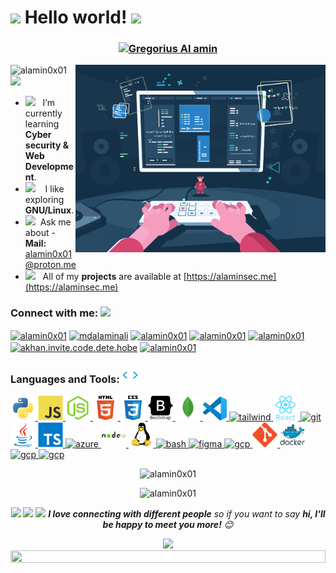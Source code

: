 # <img src="https://github.com/TheDudeThatCode/TheDudeThatCode/blob/master/Assets/Hi.gif" width="29px"> Hello world!&nbsp;<img src="https://github.com/TheDudeThatCode/TheDudeThatCode/blob/master/Assets/Earth.gif" width="24px">
<!-- ! ............... https://github.com/Alamin0x01/ ----------------- -->
<h3 align="center"><a href="https://www.linkedin.com/in/mdalaminali/">
        <img alt="Gregorius Al amin" src="https://readme-typing-svg.herokuapp.com/?lines=<+>+I+Am+Md+Alamin+A.+♡+</>;A+Cyber+Security+Enthusiast+💻;<+>+A+Jr+Web+Developer+👩‍💻+</>&font=JetBrains%20Mono&width=380&height=20&color=68C3D4&vCenter=true&size=20"></a>
 </h3> <!-- ! ............... https://github.com/Alamin0x01/ ----------------- -->
<img align="right" alt="coding" width="400" src="https://github.com/Alamin0x01/Alamin0x01/blob/main/tech.gif">
<p align="left"> <img src="https://komarev.com/ghpvc/?username=alamin0x01&label=Profile%20views&color=0e75b6&style=flat" alt="alamin0x01" /> 
<img src="https://media.giphy.com/media/mGcNjsfWAjY5AEZNw6/giphy.gif" width="50"></p>

- <img src="https://github.com/SP-XD/SP-XD/blob/main/images/Developer.gif?raw=true" width="24" />&nbsp;&nbsp;&nbsp;I’m currently learning **Cyber security & Web Development**.
<br> <!-- ! ............... https://github.com/Alamin0x01/ ----------------- -->
- <img src="https://raw.githubusercontent.com/SP-XD/SP-XD/main/images/linux_rounded.gif?raw=true" width="18" />&nbsp;&nbsp;&nbsp;  I like exploring **GNU/Linux**.
- <img src="https://github.com/SP-XD/SP-XD/blob/main/images/message.gif?raw=true" width="25" />&nbsp;&nbsp;Ask me about - **Mail:** alamin0x01@proton.me
 - <img src="https://media.giphy.com/media/WUlplcMpOCEmTGBtBW/giphy.gif?raw=true" width="20" />&nbsp;&nbsp;&nbsp;All of my **projects** are available at [https://alaminsec.me](https://alaminsec.me)
<!--  - <img src="https://github.com/SP-XD/SP-XD/blob/main/images/message.gif?raw=true" width="25" />&nbsp;&nbsp;Ask me about **Technology, Movies, or anything**. -->
 <!-- ! ............... https://www.linkedin.com/in/mdalaminali/ ----------------- -->
<!-- ! ............... https://www.linkedin.com/in/mdalaminali/ ----------------- -->
<h3 align="left">Connect with me: 
<img src="https://github.com/TheDudeThatCode/TheDudeThatCode/blob/master/Assets/Handshake.gif" height="20px"> </h3>     
<p align="left"> <!-- ! ............... https://github.com/Alamin0x01/ ----------------- -->
<a href="https://twitter.com/alamin0x01" target="blank"><img align="center" src="https://raw.githubusercontent.com/rahuldkjain/github-profile-readme-generator/master/src/images/icons/Social/twitter.svg" alt="alamin0x01" height="30" width="40" /></a>
<a href="https://linkedin.com/in/mdalaminali" target="blank"><img align="center" src="https://raw.githubusercontent.com/rahuldkjain/github-profile-readme-generator/master/src/images/icons/Social/linked-in-alt.svg" alt="mdalaminali" height="30" width="40" /></a>
<a href="https://instagram.com/alamin0x01" target="blank"><img align="center" src="https://raw.githubusercontent.com/rahuldkjain/github-profile-readme-generator/master/src/images/icons/Social/instagram.svg" alt="alamin0x01" height="30" width="40" /></a>
<a href="https://fb.com/alamin0x01" target="blank"><img align="center" src="https://raw.githubusercontent.com/rahuldkjain/github-profile-readme-generator/master/src/images/icons/Social/facebook.svg" alt="alamin0x01" height="30" width="40" /></a>
<a href="https://stackoverflow.com/users/alamin0x01" target="blank"><img align="center" src="https://raw.githubusercontent.com/rahuldkjain/github-profile-readme-generator/master/src/images/icons/Social/stack-overflow.svg" alt="alamin0x01" height="30" width="40" /></a>
 <a href="https://discord.gg/alamin0x01" target="blank"><img align="center" src="https://raw.githubusercontent.com/rahuldkjain/github-profile-readme-generator/master/src/images/icons/Social/discord.svg" alt="akhan.invite.code.dete.hobe" height="30" width="40" /></a>
<a href="/alamin0x01" target="blank"><img align="center" src="https://raw.githubusercontent.com/rahuldkjain/github-profile-readme-generator/master/src/images/icons/Social/rss.svg" alt="alamin0x01" height="30" width="40" /></a> 
</p> <!-- ! ............... https://github.com/Alamin0x01/ ----------------- -->
<!-- ! ............... https://github.com/Alamin0x01/ ----------------- -->
<h3 align="left">Languages and Tools: <img src="https://github.com/golden821man/golden821man/blob/main/code.gif" width="25px"> </h3>
<p align="left"> 
        <a href="https://www.python.org" target="_blank" rel="noreferrer"> <img src="https://raw.githubusercontent.com/devicons/devicon/master/icons/python/python-original.svg" alt="python" width="40" height="40"/> </a>
        <a href="https://developer.mozilla.org/en-US/docs/Web/JavaScript" target="_blank" rel="noreferrer"> <img src="https://raw.githubusercontent.com/devicons/devicon/master/icons/javascript/javascript-original.svg" alt="javascript" width="40" height="40"/> </a>
        <a href="#" target="_blank" rel="noreferrer">
  <img src="https://raw.githubusercontent.com/devicons/devicon/master/icons/nodejs/nodejs-original.svg" alt="Stack" width="40" height="40"/>
</a>
<a href="https://www.w3.org/html/" target="_blank" rel="noreferrer"> <img src="https://raw.githubusercontent.com/devicons/devicon/master/icons/html5/html5-original-wordmark.svg" alt="html5" width="40" height="40"/> </a> 
        <a href="https://www.w3schools.com/css/" target="_blank" rel="noreferrer"> <img src="https://raw.githubusercontent.com/devicons/devicon/master/icons/css3/css3-original-wordmark.svg" alt="css3" width="40" height="40"/> </a> 
        <a href="https://getbootstrap.com" target="_blank" rel="noreferrer"> <img src="https://raw.githubusercontent.com/devicons/devicon/master/icons/bootstrap/bootstrap-plain-wordmark.svg" alt="bootstrap" width="40" height="40"/> </a>
        <a href="#" target="_blank" rel="noreferrer">
  <img src="https://raw.githubusercontent.com/devicons/devicon/master/icons/mongodb/mongodb-original.svg" alt="Stack" width="40" height="40"/>
</a><a href="#" target="_blank" rel="noreferrer">
  <img src="https://raw.githubusercontent.com/devicons/devicon/master/icons/vscode/vscode-original.svg" alt="Stack" width="38" height="38"/>
</a><a href="https://tailwindcss.com/" target="_blank" rel="noreferrer"> <img src="https://www.vectorlogo.zone/logos/tailwindcss/tailwindcss-icon.svg" alt="tailwind" width="40" height="40"/> </a>
<a href="https://reactjs.org/" target="_blank" rel="noreferrer"> <img src="https://raw.githubusercontent.com/devicons/devicon/master/icons/react/react-original-wordmark.svg" alt="react" width="40" height="40"/> </a>
<a href="https://git-scm.com/" target="_blank" rel="noreferrer"> <img src="https://www.vectorlogo.zone/logos/git-scm/git-scm-icon.svg" alt="git" width="40" height="40"/> </a>
<a href="https://www.java.com" target="_blank" rel="noreferrer"> <img src="https://raw.githubusercontent.com/devicons/devicon/master/icons/java/java-original.svg" alt="java" width="40" height="40"/> </a>
        <a href="#" target="_blank" rel="noreferrer">
  <img src="https://raw.githubusercontent.com/devicons/devicon/master/icons/typescript/typescript-original.svg" alt="Stack" width="40" height="40"/>
</a><a href="https://azure.microsoft.com/en-in/" target="_blank" rel="noreferrer"> <img src="https://www.vectorlogo.zone/logos/microsoft_azure/microsoft_azure-icon.svg" alt="azure" width="40" height="40"/> </a>
        <a href="https://nodejs.org" target="_blank" rel="noreferrer"> <img src="https://raw.githubusercontent.com/devicons/devicon/master/icons/nodejs/nodejs-original-wordmark.svg" alt="nodejs" width="40" height="40"/> </a>
        <a href="https://www.linux.org/" target="_blank" rel="noreferrer"> <img src="https://raw.githubusercontent.com/devicons/devicon/master/icons/linux/linux-original.svg" alt="linux" width="40" height="40"/> </a> 
        <a href="https://www.gnu.org/software/bash/" target="_blank" rel="noreferrer"> <img src="https://www.vectorlogo.zone/logos/gnu_bash/gnu_bash-icon.svg" alt="bash" width="40" height="40"/> </a>
        <a href="https://www.figma.com/" target="_blank" rel="noreferrer"> <img src="https://www.vectorlogo.zone/logos/figma/figma-icon.svg" alt="figma" width="40" height="40"/> </a>
        <a href="https://terminal.com" target="_blank" rel="noreferrer"> <img src="https://fontawesomeicons.com/lib/svg/terminal.svg" alt="gcp" width="40" height="40"/> </a>  <a href="#" target="_blank" rel="noreferrer">
  <img src="https://raw.githubusercontent.com/devicons/devicon/master/icons/git/git-original.svg" alt="Stack" width="40" height="40"/>
</a>
         <a href="https://www.docker.com/" target="_blank" rel="noreferrer"> <img src="https://raw.githubusercontent.com/devicons/devicon/master/icons/docker/docker-original-wordmark.svg" alt="docker" width="40" height="40"/> </a>
<a href="https://terminal.com" target="_blank" rel="noreferrer"> <img src="https://fontawesomeicons.com/lib/svg/powershell.svg" alt="gcp" width="40" height="40"/> </a>    <a href="https://cloud.google.com" target="_blank" rel="noreferrer"> <img src="https://www.vectorlogo.zone/logos/google_cloud/google_cloud-icon.svg" alt="gcp" width="40" height="40"/> </a>     
</p>
<div align="center">
<p><img src="https://github-readme-stats.vercel.app/api?username=alamin0x01&show_icons=true&locale=en&theme=tokyonight" alt="alamin0x01" width="50%" /></p>
<p><img src="https://github-readme-streak-stats.herokuapp.com/?user=alamin0x01&&theme=tokyonight" alt="alamin0x01" width="50%" /></p>
<div/>         
<img src="https://i.imgur.com/x1KbuCq.gif" width="500">
<img src="https://raw.githubusercontent.com/trinib/trinib/snake/github-contribution-grid-snake-dark.svg" width="100%">
<!-- ! ............... https://www.linkedin.com/in/mdalaminali/ ----------------- -->
<!-- ! ............... https://github.com/Alamin0x01/ ----------------- -->
<img src="https://media.giphy.com/media/LnQjpWaON8nhr21vNW/giphy.gif" width="60"> <em><b>I love connecting with different people</b> so if you want to say <b>hi, I'll be happy to meet you more!</b> 😊</em>
 <!-- ! ............... https://www.linkedin.com/in/mdalaminali/ ----------------- --><!-- ! ............... https://www.linkedin.com/in/mdalaminali/ ----------------- --><!-- ! ............... https://github.com/Alamin0x01/ ----------------- -->
<p align="center">
        <img src="https://raw.githubusercontent.com/trinib/trinib/a5f17399d881c5651a89bfe4a621014b08346cf0/images/marquee.svg">
        <img src="https://i.imgur.com/dBaSKWF.gif" height="20" width="100%">
<!-- ! ............... https://www.linkedin.com/in/mdalaminali/ ----------------- -->
        <!-- ! ............... https://github.com/Alamin0x01/ ----------------- -->
